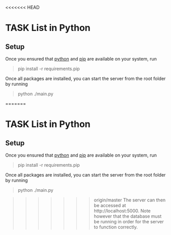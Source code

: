 <<<<<<< HEAD
# TASK List in Python

## Setup
Once you ensured that [python](https://www.python.org/downloads/) and [pip](https://pypi.org/project/pip/) are available on your system, run

> pip install -r requirements.pip

Once all packages are installed, you can start the server from the root folder by running

> python ./main.py

=======
# TASK List in Python

## Setup
Once you ensured that [python](https://www.python.org/downloads/) and [pip](https://pypi.org/project/pip/) are available on your system, run

> pip install -r requirements.pip

Once all packages are installed, you can start the server from the root folder by running

> python ./main.py

>>>>>>> origin/master
The server can then be accessed at http://localhost:5000. Note however that the database must be running in order for the server to function correctly.